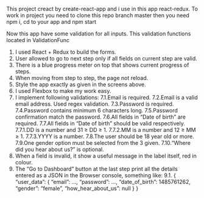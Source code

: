 This project creact by create-react-app and i use in this app react-redux.
To work in project you need to clone this repo branch master
then you need npm i, cd to your app and npm start

Now this app have some validation for all inputs.
This validation functions located in ValidationFunc

1. I used React + Redux to build the forms.
2. User allowed to go to next step only if all fields on current step are valid.
3. There is a blue progress meter on top that shows current progress of steps.
4. When moving from step to step, the page not reload.
5. Style the app exactly as given in the screens above.
6. I used Flexbox to make my work easy.
7. I implement following validations:
   7.1.Email is required.
   7.2.Email is a valid email address. Used regex validation.
   7.3.Password is required.
   7.4.Password contains minimum 6 characters long.
   7.5.Password confirmation match the password.
   7.6.All fields in “Date of birth” are required.
   7.7.All fields in “Date of birth” should be valid respectively.
   7.7.1.DD is a number and 31 ≥ DD ≥ 1.
   7.7.2.MM is a number and 12 ≥ MM ≥ 1.
   7.7.3.YYYY is a number.
   7.8.The user should be 18 year old or more.
   7.9.One gender option must be selected from the 3 given.
   7.10.“Where did you hear about us?” is optional.
8. When a field is invalid, it show a useful message in the label itself, red in colour.
9. The “Go to Dashboard” button at the last step print all the details entered as a JSON in
   the Browser console, something like:
   9.1. { “user_data”: { “email”: ..., “password”: ..., “date_of_birth”: 1485761262,
   “gender”: “female”, “how_hear_about_us”: null } }
